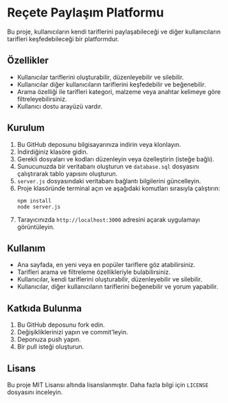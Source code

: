 # Reçete Paylaşım Platformu

Bu proje, kullanıcıların kendi tariflerini paylaşabileceği ve diğer kullanıcıların tarifleri keşfedebileceği bir platformdur.

## Özellikler

- Kullanıcılar tariflerini oluşturabilir, düzenleyebilir ve silebilir.
- Kullanıcılar diğer kullanıcıların tariflerini keşfedebilir ve beğenebilir.
- Arama özelliği ile tarifleri kategori, malzeme veya anahtar kelimeye göre filtreleyebilirsiniz.
- Kullanıcı dostu arayüzü vardır.

## Kurulum

1. Bu GitHub deposunu bilgisayarınıza indirin veya klonlayın.
2. İndirdiğiniz klasöre gidin.
3. Gerekli dosyaları ve kodları düzenleyin veya özelleştirin (isteğe bağlı).
4. Sunucunuzda bir veritabanı oluşturun ve `database.sql` dosyasını çalıştırarak tablo yapısını oluşturun.
5. `server.js` dosyasındaki veritabanı bağlantı bilgilerini güncelleyin.
6. Proje klasöründe terminal açın ve aşağıdaki komutları sırasıyla çalıştırın:
    ```
    npm install
    node server.js
    ```
7. Tarayıcınızda `http://localhost:3000` adresini açarak uygulamayı görüntüleyin.

## Kullanım

- Ana sayfada, en yeni veya en popüler tariflere göz atabilirsiniz.
- Tarifleri arama ve filtreleme özellikleriyle bulabilirsiniz.
- Kullanıcılar, kendi tariflerini oluşturabilir, düzenleyebilir ve silebilir.
- Kullanıcılar, diğer kullanıcıların tariflerini beğenebilir ve yorum yapabilir.

## Katkıda Bulunma

1. Bu GitHub deposunu fork edin.
2. Değişikliklerinizi yapın ve commit'leyin.
3. Deponuza push yapın.
4. Bir pull isteği oluşturun.

## Lisans

Bu proje MIT Lisansı altında lisanslanmıştır. Daha fazla bilgi için `LICENSE` dosyasını inceleyin.
